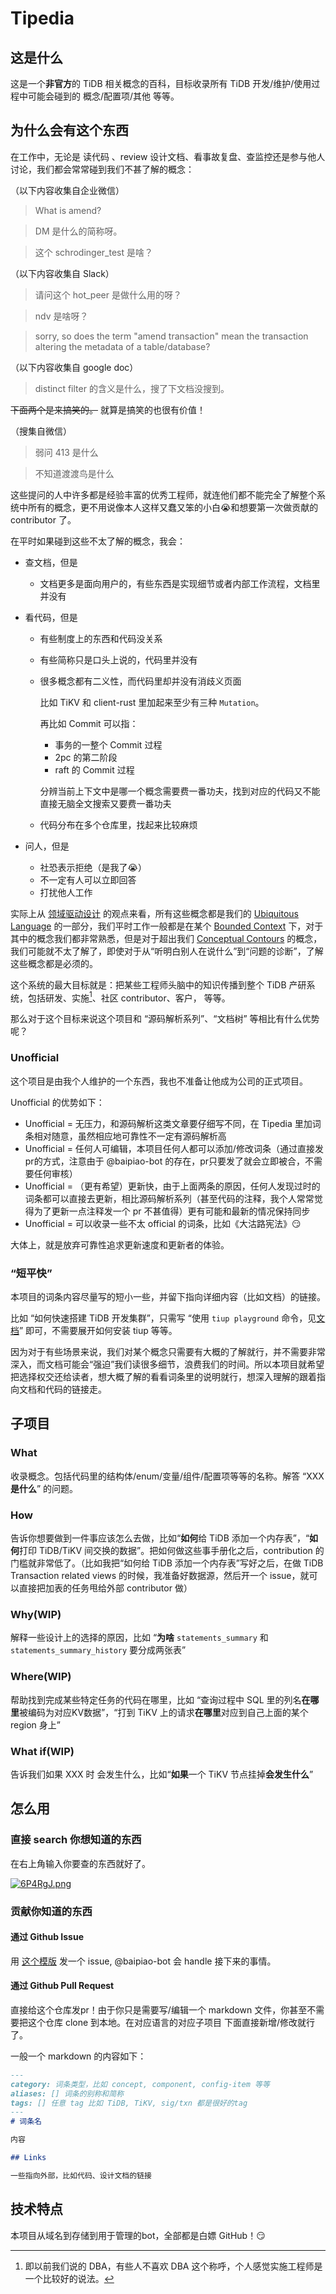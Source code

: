 # Tipedia

## 这是什么

这是一个**非官方**的 TiDB 相关概念的百科，目标收录所有 TiDB 开发/维护/使用过程中可能会碰到的 概念/配置项/其他 等等。

## 为什么会有这个东西

在工作中，无论是 读代码 、review 设计文档、看事故复盘、查监控还是参与他人讨论，我们都会常常碰到我们不甚了解的概念：

（以下内容收集自企业微信）
> What is amend?

> DM 是什么的简称呀。

> 这个 schrodinger_test 是啥？

（以下内容收集自 Slack）

> 请问这个 hot_peer 是做什么用的呀？

> ndv 是啥呀？

> sorry, so does the term "amend transaction" mean the transaction altering the metadata of a table/database?

（以下内容收集自 google doc）

> distinct filter 的含义是什么，搜了下文档没搜到。

~~下面两个是来搞笑的。~~ 就算是搞笑的也很有价值！

（搜集自微信）

> 弱问 413 是什么

> 不知道渡渡鸟是什么

这些提问的人中许多都是经验丰富的优秀工程师，就连他们都不能完全了解整个系统中所有的概念，更不用说像本人这样又蠢又笨的小白😭和想要第一次做贡献的 contributor 了。

在平时如果碰到这些不太了解的概念，我会：

- 查文档，但是

    - 文档更多是面向用户的，有些东西是实现细节或者内部工作流程，文档里并没有

- 看代码，但是

    - 有些制度上的东西和代码没关系

    - 有些简称只是口头上说的，代码里并没有

    - 很多概念都有二义性，而代码里却并没有消歧义页面

      比如 TiKV 和 client-rust 里加起来至少有三种 `Mutation`。

      再比如 Commit 可以指：

        - 事务的一整个 Commit 过程
        - 2pc 的第二阶段
        - raft 的 Commit 过程

      分辨当前上下文中是哪一个概念需要费一番功夫，找到对应的代码又不能直接无脑全文搜索又要费一番功夫

    - 代码分布在多个仓库里，找起来比较麻烦

- 问人，但是

    - 社恐表示拒绝（是我了😭）
    - 不一定有人可以立即回答
    - 打扰他人工作

实际上从 [领域驱动设计](https://zh.wikipedia.org/wiki/%E9%A0%98%E5%9F%9F%E9%A9%85%E5%8B%95%E8%A8%AD%E8%A8%88) 的观点来看，所有这些概念都是我们的 [Ubiquitous Language](https://martinfowler.com/bliki/UbiquitousLanguage.html) 的一部分，我们平时工作一般都是在某个 [Bounded Context](https://martinfowler.com/bliki/BoundedContext.html) 下，对于其中的概念我们都非常熟悉，但是对于超出我们 [Conceptual Contours](http://ddd.fed.wiki.org/view/conceptual-contours) 的概念，我们可能就不太了解了，即使对于从“听明白别人在说什么”到“问题的诊断”，了解这些概念都是必须的。

这个系统的最大目标就是：把某些工程师头脑中的知识传播到整个 TiDB 产研系统，包括研发、实施[^1]、社区 contributor、客户， 等等。

那么对于这个目标来说这个项目和 “源码解析系列”、“文档树” 等相比有什么优势呢？

### Unofficial

这个项目是由我个人维护的一个东西，我也不准备让他成为公司的正式项目。

Unofficial 的优势如下：

- Unofficial = 无压力，和源码解析这类文章要仔细写不同，在 Tipedia 里加词条相对随意，虽然相应地可靠性不一定有源码解析高
- Unofficial = 任何人可编辑，本项目任何人都可以添加/修改词条（通过直接发pr的方式，注意由于 @baipiao-bot 的存在，pr只要发了就会立即被合，不需要任何审核）
- Unofficial = （更有希望）更新快，由于上面两条的原因，任何人发现过时的词条都可以直接去更新，相比源码解析系列（甚至代码的注释，我个人常常觉得为了更新一点注释发一个 pr 不甚值得）更有可能和最新的情况保持同步
- Unofficial = 可以收录一些不太 official 的词条，比如《大沽路宪法》😏

大体上，就是放弃可靠性追求更新速度和更新者的体验。

### “短平快”

本项目的词条内容尽量写的短小一些，并留下指向详细内容（比如文档）的链接。

比如 “如何快速搭建 TiDB 开发集群”，只需写 “使用 `tiup playground` 命令，见[文档](https://docs.pingcap.com/zh/tidb/stable/tiup-playground#playground-%E7%BB%84%E4%BB%B6%E4%BB%8B%E7%BB%8D)” 即可，不需要展开如何安装 tiup 等等。

因为对于有些场景来说，我们对某个概念只需要有大概的了解就行，并不需要非常深入，而文档可能会“强迫”我们读很多细节，浪费我们的时间。所以本项目就希望把选择权交还给读者，想大概了解的看看词条里的说明就行，想深入理解的跟着指向文档和代码的链接走。

## 子项目

### What

收录概念。包括代码里的结构体/enum/变量/组件/配置项等等的名称。解答 “XXX **是什么**” 的问题。

### How

告诉你想要做到一件事应该怎么去做，比如“**如何**给 TiDB 添加一个内存表”，“**如何**打印 TiDB/TiKV 间交换的数据”。把如何做这些事手册化之后，contribution 的门槛就非常低了。（比如我把“如何给 TiDB 添加一个内存表”写好之后，在做 TiDB Transaction related views 的时候，我准备好数据源，然后开一个 issue，就可以直接把加表的任务甩给外部 contributor 做）

### Why(WIP)

解释一些设计上的选择的原因，比如 “**为啥** `statements_summary` 和 `statements_summary_history` 要分成两张表”

### Where(WIP)

帮助找到完成某些特定任务的代码在哪里，比如 “查询过程中 SQL 里的列名**在哪里**被编码为对应KV数据”，“打到 TiKV 上的请求**在哪里**对应到自己上面的某个 region 身上”

### What if(WIP)

告诉我们如果 XXX 时 会发生什么，比如“**如果**一个 TiKV 节点挂掉**会发生什么**”

## 怎么用

### 直接 search 你想知道的东西

在右上角输入你要查的东西就好了。

[![6P4RgJ.png](https://s3.ax1x.com/2021/03/01/6P4RgJ.png)](https://imgtu.com/i/6P4RgJ)
### 贡献你知道的东西

#### 通过 Github Issue

用 [这个模版](https://github.com/longfangsong/tipedia/issues/new?assignees=&labels=contribution&template=contribute-content.md&title=%5BContribute%5D+Title+here) 发一个 issue, 
@baipiao-bot 会 handle 接下来的事情。

#### 通过 Github Pull Request

直接给这个仓库发pr！由于你只是需要写/编辑一个 markdown 文件，你甚至不需要把这个仓库 clone 到本地。在对应语言的对应子项目
下面直接新增/修改就行了。

一般一个 markdown 的内容如下：

```markdown
---
category: 词条类型，比如 concept, component, config-item 等等
aliases: [] 词条的别称和简称
tags: [] 任意 tag 比如 TiDB, TiKV, sig/txn 都是很好的tag
---
# 词条名

内容

## Links

一些指向外部，比如代码、设计文档的链接
```

## 技术特点

本项目从域名到存储到用于管理的bot，全部都是白嫖 GitHub！😏

[^1]: 即以前我们说的 DBA，有些人不喜欢 DBA 这个称呼，个人感觉实施工程师是一个比较好的说法。
